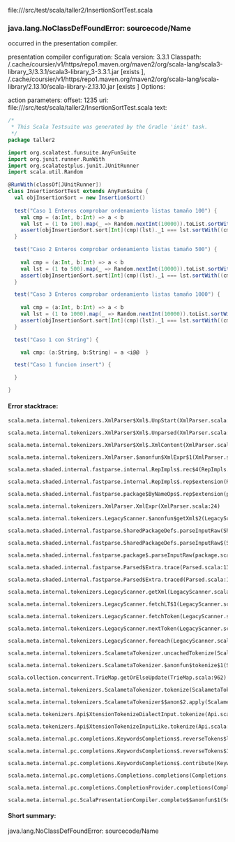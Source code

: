 file://<WORKSPACE>/src/test/scala/taller2/InsertionSortTest.scala
### java.lang.NoClassDefFoundError: sourcecode/Name

occurred in the presentation compiler.

presentation compiler configuration:
Scala version: 3.3.1
Classpath:
<HOME>/.cache/coursier/v1/https/repo1.maven.org/maven2/org/scala-lang/scala3-library_3/3.3.1/scala3-library_3-3.3.1.jar [exists ], <HOME>/.cache/coursier/v1/https/repo1.maven.org/maven2/org/scala-lang/scala-library/2.13.10/scala-library-2.13.10.jar [exists ]
Options:



action parameters:
offset: 1235
uri: file://<WORKSPACE>/src/test/scala/taller2/InsertionSortTest.scala
text:
```scala
/*
 * This Scala Testsuite was generated by the Gradle 'init' task.
 */
package taller2

import org.scalatest.funsuite.AnyFunSuite
import org.junit.runner.RunWith
import org.scalatestplus.junit.JUnitRunner
import scala.util.Random

@RunWith(classOf[JUnitRunner])
class InsertionSortTest extends AnyFunSuite {
  val objInsertionSort = new InsertionSort()
  
  test("Caso 1 Enteros comprobar ordenamiento listas tamaño 100") {
    val cmp = (a:Int, b:Int) => a < b
    val lst = (1 to 100).map(_ => Random.nextInt(10000)).toList.sortWith(cmp)
    assert(objInsertionSort.sort[Int](cmp)(lst)._1 === lst.sortWith((cmp)))
  }

  test("Caso 2 Enteros comprobar ordenamiento listas tamaño 500") {
    
    val cmp = (a:Int, b:Int) => a < b
    val lst = (1 to 500).map(_ => Random.nextInt(10000)).toList.sortWith(cmp)
    assert(objInsertionSort.sort[Int](cmp)(lst)._1 === lst.sortWith((cmp)))
  }

  test("Caso 3 Enteros comprobar ordenamiento listas tamaño 1000") {
    
    val cmp = (a:Int, b:Int) => a < b
    val lst = (1 to 1000).map(_ => Random.nextInt(10000)).toList.sortWith(cmp)
    assert(objInsertionSort.sort[Int](cmp)(lst)._1 === lst.sortWith((cmp)))
  }

  test("Caso 1 con String") {

    val cmp: (a:String, b:String) = a <i@@  }

  test("Caso 1 funcion insert") {

  } 

}

```



#### Error stacktrace:

```
scala.meta.internal.tokenizers.XmlParser$Xml$.UnpStart(XmlParser.scala:48)
	scala.meta.internal.tokenizers.XmlParser$Xml$.Unparsed(XmlParser.scala:47)
	scala.meta.internal.tokenizers.XmlParser$Xml$.XmlContent(XmlParser.scala:43)
	scala.meta.internal.tokenizers.XmlParser.$anonfun$XmlExpr$1(XmlParser.scala:24)
	scala.meta.shaded.internal.fastparse.internal.RepImpls$.rec$4(RepImpls.scala:226)
	scala.meta.shaded.internal.fastparse.internal.RepImpls$.rep$extension(RepImpls.scala:266)
	scala.meta.shaded.internal.fastparse.package$ByNameOps$.rep$extension(package.scala:202)
	scala.meta.internal.tokenizers.XmlParser.XmlExpr(XmlParser.scala:24)
	scala.meta.internal.tokenizers.LegacyScanner.$anonfun$getXml$2(LegacyScanner.scala:932)
	scala.meta.shaded.internal.fastparse.SharedPackageDefs.parseInputRaw(SharedPackageDefs.scala:69)
	scala.meta.shaded.internal.fastparse.SharedPackageDefs.parseInputRaw$(SharedPackageDefs.scala:45)
	scala.meta.shaded.internal.fastparse.package$.parseInputRaw(package.scala:6)
	scala.meta.shaded.internal.fastparse.Parsed$Extra.trace(Parsed.scala:139)
	scala.meta.shaded.internal.fastparse.Parsed$Extra.traced(Parsed.scala:118)
	scala.meta.internal.tokenizers.LegacyScanner.getXml(LegacyScanner.scala:936)
	scala.meta.internal.tokenizers.LegacyScanner.fetchLT$1(LegacyScanner.scala:295)
	scala.meta.internal.tokenizers.LegacyScanner.fetchToken(LegacyScanner.scala:303)
	scala.meta.internal.tokenizers.LegacyScanner.nextToken(LegacyScanner.scala:211)
	scala.meta.internal.tokenizers.LegacyScanner.foreach(LegacyScanner.scala:1011)
	scala.meta.internal.tokenizers.ScalametaTokenizer.uncachedTokenize(ScalametaTokenizer.scala:24)
	scala.meta.internal.tokenizers.ScalametaTokenizer.$anonfun$tokenize$1(ScalametaTokenizer.scala:17)
	scala.collection.concurrent.TrieMap.getOrElseUpdate(TrieMap.scala:962)
	scala.meta.internal.tokenizers.ScalametaTokenizer.tokenize(ScalametaTokenizer.scala:17)
	scala.meta.internal.tokenizers.ScalametaTokenizer$$anon$2.apply(ScalametaTokenizer.scala:332)
	scala.meta.tokenizers.Api$XtensionTokenizeDialectInput.tokenize(Api.scala:25)
	scala.meta.tokenizers.Api$XtensionTokenizeInputLike.tokenize(Api.scala:14)
	scala.meta.internal.pc.completions.KeywordsCompletions$.reverseTokens$lzyINIT1$1(KeywordsCompletions.scala:50)
	scala.meta.internal.pc.completions.KeywordsCompletions$.reverseTokens$1(KeywordsCompletions.scala:54)
	scala.meta.internal.pc.completions.KeywordsCompletions$.contribute(KeywordsCompletions.scala:56)
	scala.meta.internal.pc.completions.Completions.completions(Completions.scala:187)
	scala.meta.internal.pc.completions.CompletionProvider.completions(CompletionProvider.scala:86)
	scala.meta.internal.pc.ScalaPresentationCompiler.complete$$anonfun$1(ScalaPresentationCompiler.scala:146)
```
#### Short summary: 

java.lang.NoClassDefFoundError: sourcecode/Name